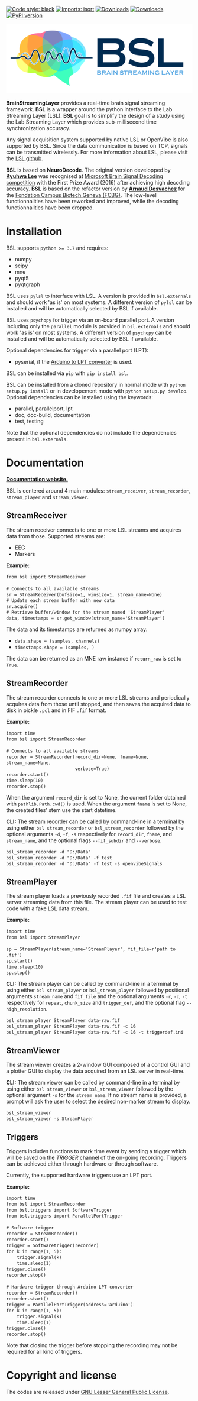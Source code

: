 [![Code style: black](https://img.shields.io/badge/code%20style-black-000000.svg)](https://github.com/psf/black)
[![Imports: isort](https://img.shields.io/badge/%20imports-isort-%231674b1?style=flat&labelColor=ef8336)](https://pycqa.github.io/isort/)
[![Downloads](https://static.pepy.tech/personalized-badge/bsl?period=total&units=international_system&left_color=grey&right_color=blue&left_text=PyPi%20Downloads)](https://pepy.tech/project/bsl)
[![Downloads](https://static.pepy.tech/personalized-badge/bsl?period=month&units=international_system&left_color=grey&right_color=blue&left_text=PyPi%20Downloads/month)](https://pepy.tech/project/bsl)
[![PyPI version](https://badge.fury.io/py/bsl.svg)](https://badge.fury.io/py/bsl)

[![Brain Streaming Layer](https://raw.githubusercontent.com/bsl-tools/bsl/master/doc/_static/icon-with-name/icon-with-name.svg)](https://bsl-tools.github.io/)

**BrainStreamingLayer** provides a real-time brain signal streaming framework.
**BSL** is a wrapper around the python interface to the Lab Streaming Layer
(LSL). **BSL** goal is to simplify the design of a study using the Lab
Streaming Layer which provides sub-millisecond time synchronization accuracy.

Any signal acquisition system supported by native LSL or OpenVibe is also
supported by BSL. Since the data communication is based on TCP, signals can be
transmitted wirelessly. For more information about LSL, please visit the
[LSL github](https://github.com/sccn/labstreaminglayer).

**BSL** is based on **NeuroDecode**. The original version developped by
[**Kyuhwa Lee**](https://github.com/dbdq) was recognised at
[Microsoft Brain Signal Decoding competition](https://github.com/dbdq/microsoft_decoding)
with the First Prize Award (2016) after achieving high decoding accuracy.
**BSL** is based on the refactor version by
[**Arnaud Desvachez**](https://github.com/dnastars) for the
[Fondation Campus Biotech Geneva (FCBG)](https://github.com/fcbg-hnp).
The low-level functionnalities have been reworked and improved, while the
decoding functionnalities have been dropped.

# Installation
BSL supports `python >= 3.7` and requires:
- numpy
- scipy
- mne
- pyqt5
- pyqtgraph

BSL uses `pylsl` to interface with LSL. A version is provided in
`bsl.externals` and should work 'as is' on most systems. A different version
of `pylsl` can be installed and will be automatically selected by BSL if
available.

BSL uses `psychopy` for trigger via an on-board parallel port. A version
including only the `parallel` module is provided in `bsl.externals` and should
work 'as is' on most systems. A different version of `psychopy` can be
installed and will be automatically selected by BSL if available.

Optional dependencies for trigger via a parallel port (LPT):
- pyserial, if the [Arduino to LPT converter](https://github.com/fcbg-hnp/arduino-trigger)
  is used.

BSL can be installed via `pip` with `pip install bsl`.

BSL can be installed from a cloned repository in normal mode with
`python setup.py install` or in developement mode with
`python setup.py develop`. Optional dependencies can be installed using the
keywords:
- parallel, parallelport, lpt
- doc, doc-build, documentation
- test, testing

Note that the optional dependencies do not include the dependencies present in
`bsl.externals`.

# Documentation

[**Documentation website.**](https://bsl-tools.github.io/)

BSL is centered around 4 main modules: `stream_receiver`, `stream_recorder`,
`stream_player` and `stream_viewer`.

## StreamReceiver
The stream receiver connects to one or more LSL streams and acquires data from
those. Supported streams are:
- EEG
- Markers

**Example:**
```
from bsl import StreamReceiver

# Connects to all available streams
sr = StreamReceiver(bufsize=1, winsize=1, stream_name=None)
# Update each stream buffer with new data
sr.acquire()
# Retrieve buffer/window for the stream named 'StreamPlayer'
data, timestamps = sr.get_window(stream_name='StreamPlayer')
```
The data and its timestamps are returned as numpy array:
- `data.shape = (samples, channels)`
- `timestamps.shape = (samples, )`

The data can be returned as an MNE raw instance if `return_raw` is set to
`True`.

## StreamRecorder
The stream recorder connects to one or more LSL streams and periodically
acquires data from those until stopped, and then saves the acquired data to
disk in pickle `.pcl` and in FIF `.fif` format.

**Example:**
```
import time
from bsl import StreamRecorder

# Connects to all available streams
recorder = StreamRecorder(record_dir=None, fname=None, stream_name=None,
                          verbose=True)
recorder.start()
time.sleep(10)
recorder.stop()
```
When the argument `record_dir` is set to None, the current folder obtained with
 `pathlib.Path.cwd()` is used. When the argument `fname` is set to None, the
 created files' stem use the start datetime.

**CLI:** The stream recorder can be called by command-line in a terminal by
using either `bsl stream_recorder` or `bsl_stream_recorder` followed by the
optional arguments `-d`, `-f`, `-s` respectively for `record_dir`, `fname`,
and `stream_name`, and the optional flags `--fif_subdir` and `--verbose`.
```
bsl_stream_recorder -d "D:/Data"
bsl_stream_recorder -d "D:/Data" -f test
bsl_stream_recorder -d "D:/Data" -f test -s openvibeSignals
```
## StreamPlayer
The stream player loads a previously recorded `.fif` file and creates a LSL
server streaming data from this file. The stream player can be used to test
code with a fake LSL data stream.

**Example:**
```
import time
from bsl import StreamPlayer

sp = StreamPlayer(stream_name='StreamPlayer', fif_file=r'path to .fif')
sp.start()
time.sleep(10)
sp.stop()
```
**CLI:**  The stream player can be called by command-line in a terminal by
using either `bsl stream_player` or `bsl_stream_player` followed by positional
arguments `stream_name` and `fif_file` and the optional arguments `-r`, `-c`,
`-t` respectively for `repeat`, `chunk_size` and `trigger_def`, and the
optional flag `--high_resolution`.
```
bsl_stream_player StreamPlayer data-raw.fif
bsl_stream_player StreamPlayer data-raw.fif -c 16
bsl_stream_player StreamPlayer data-raw.fif -c 16 -t triggerdef.ini
```
## StreamViewer
The stream viewer creates a 2-window GUI composed of a control GUI and a
plotter GUI to display the data acquired from an LSL server in real-time.

**CLI:** The stream viewer can be called by command-line in a terminal by using
either `bsl stream_viewer` or `bsl_stream_viewer` followed by the optional
argument `-s` for the `stream_name`. If no stream name is provided, a prompt
will ask the user to select the desired non-marker stream to display.
```
bsl_stream_viewer
bsl_stream_viewer -s StreamPlayer
```

## Triggers
Triggers includes functions to mark time event by sending a trigger which will
be saved on the *TRIGGER* channel of the on-going recording. Triggers can be
achieved either through hardware or through software.

Currently, the supported hardware triggers use an LPT port.

**Example:**
```
import time
from bsl import StreamRecorder
from bsl.triggers import SoftwareTrigger
from bsl.triggers import ParallelPortTrigger

# Software trigger
recorder = StreamRecorder()
recorder.start()
trigger = Softwaretrigger(recorder)
for k in range(1, 5):
    trigger.signal(k)
    time.sleep(1)
trigger.close()
recorder.stop()

# Hardware trigger through Arduino LPT converter
recorder = StreamRecorder()
recorder.start()
trigger = ParallelPortTrigger(address='arduino')
for k in range(1, 5):
    trigger.signal(k)
    time.sleep(1)
trigger.close()
recorder.stop()
```
Note that closing the trigger before stopping the recording may not be required
for all kind of triggers.

# Copyright and license
The codes are released under
[GNU Lesser General Public License](https://www.gnu.org/licenses/old-licenses/lgpl-2.1.html).

